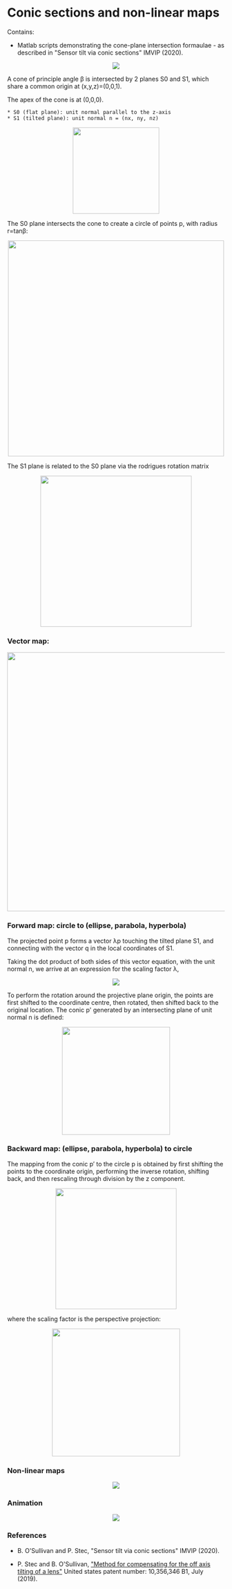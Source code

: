 # Conic sections and non-linear maps
Contains: 
* Matlab scripts demonstrating the cone-plane intersection formaulae - as described in "Sensor tilt via conic sections" IMVIP (2020).

<center>
<img src="https://user-images.githubusercontent.com/62537514/90258836-023cc900-de41-11ea-8f7b-cdecd6440604.png" width="linewidth"/>
</center>

A cone of principle angle β is intersected by 2 planes S0 and S1, which share a common origin at (x,y,z)=(0,0,1). 

The apex of the cone is at (0,0,0). 

```
* S0 (flat plane): unit normal parallel to the z-axis
* S1 (tilted plane): unit normal n = (nx, ny, nz)
```
<center>
<img src="https://user-images.githubusercontent.com/62537514/90262577-61e9a300-de46-11ea-9475-925b545b7114.png" width="200"/>
</center>

The S0 plane intersects the cone to create a circle of points p, with radius r=tanβ:

<center>
<img src="https://user-images.githubusercontent.com/62537514/90261899-81340080-de45-11ea-9995-f46f64e98822.png" width="500"/>
</center>

The S1 plane is related to the S0 plane via the rodrigues rotation matrix

<center>
<img src="https://user-images.githubusercontent.com/62537514/90264204-a8d89800-de48-11ea-9e5d-2b5c45d15c7f.png" width="350"/>
</center>

### Vector map:

<center>
<img src="https://user-images.githubusercontent.com/62537514/90265054-ed186800-de49-11ea-87d7-57760eb35109.png" width="600"/>
</center>

### Forward map: circle to (ellipse, parabola, hyperbola)

The projected point p forms a vector λp touching the tilted plane S1, and connecting with the vector q in the local coordinates of S1. 

Taking the dot product of both sides of this vector equation, with the unit normal n, we arrive at an expression for the scaling factor λ,

<center>
<img src="https://user-images.githubusercontent.com/62537514/90264530-23a1b300-de49-11ea-9ebf-5a5a9f768905.png" width="linewidth"/>
</center>

To perform the rotation around the projective plane origin, the points are first shifted to the coordinate centre, then rotated, then shifted back to the original location. The conic p' generated by an intersecting plane of unit normal n is defined:

<center>
<img src="https://user-images.githubusercontent.com/62537514/90264479-11c01000-de49-11ea-86a0-7666f235544b.png" width="250"/>
</center>

### Backward map: (ellipse, parabola, hyperbola) to circle

The mapping from the conic p′ to the circle p is obtained by first shifting the points to the coordinate origin, performing the inverse rotation, shifting back, and then rescaling through division by the z component.

<center>
<img src="https://user-images.githubusercontent.com/62537514/90265348-5dbf8480-de4a-11ea-9911-5c73f5643dbd.png" width="280"/>
</center>

where the scaling factor is the perspective projection:

<center>
<img src="https://user-images.githubusercontent.com/62537514/90265360-6021de80-de4a-11ea-8dbc-502936123830.png" width="296"/>
</center>

### Non-linear maps

<center>
<img src="https://user-images.githubusercontent.com/62537514/90268704-5484e680-de4f-11ea-87b8-cfd42e33e18d.png" width="linewidth"/>
</center>

### Animation

<center>
<img src="https://github.com/mo-geometry/conic_sections/blob/master/conic_sections.gif" width="linewidth"/>
</center>

### References 

* B. O'Sullivan and P. Stec, "Sensor tilt via conic sections" IMVIP (2020).

* P. Stec and B. O'Sullivan, ["Method for compensating for the off axis tilting of a lens"](https://patents.google.com/patent/US10356346) United states patent number: 10,356,346 B1, July (2019).
